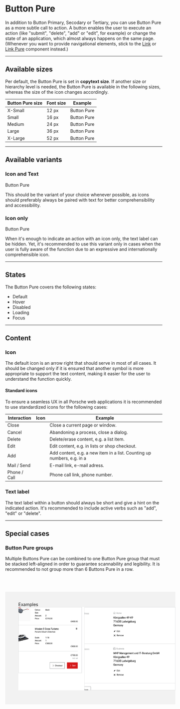 # Button Pure

In addition to Button Primary, Secodary or Tertiary, you can use Button Pure as a more subtle call to action. A button enables the user to execute an action (like "submit", "delete", "add" or "edit", for example) or change the state of an application, which almost always happens on the same page. (Whenever you want to provide navigational elements, stick to the [Link](#/web/navigation/link) or [Link Pure](#/web/navigation/link-pure) component instead.)

---

## Available sizes

Per default, the Button Pure is set in **copytext size**. If another size or hierarchy level is needed, the Button Pure is available in the following sizes, whereas the size of the icon changes accordingly. 


| Button Pure size | Font size | Example |
|------|------|------|
| X-Small | 12 px | <p-button-pure size="x-small">Button Pure</p-button-pure> |
| Small | 16 px | <p-button-pure size="small">Button Pure</p-button-pure> |
| Medium | 24 px | <p-button-pure size="medium">Button Pure</p-button-pure> |
| Large | 36 px | <p-button-pure size="large">Button Pure</p-button-pure> |
| X-Large | 52 px | <p-button-pure size="x-large">Button Pure</p-button-pure> |

--- 

## Available variants

### Icon and Text

<p-button-pure size="large">Button Pure</p-button-pure>

This should be the variant of your choice whenever possible, as icons should preferably always be paired with text for better comprehensibility and accessibility.

### Icon only

<p-button-pure size="large" hide-label="true">Button Pure</p-button-pure>

When it's enough to indicate an action with an icon only, the text label can be hidden. Yet, it's recommended to use this variant only in cases when the user is fully aware of the function due to an expressive and internationally comprehensible icon. 

---

## States

The Button Pure covers the following states:

* Default
* Hover
* Disabled
* Loading
* Focus

---

## Content

### Icon
The default icon is an arrow right that should serve in most of all cases. It should be changed only if it is ensured that another symbol is more appropriate to support the text content, making it easier for the user to understand the function quickly. 


#### Standard icons

To ensure a seamless UX in all Porsche web applications it is recommended to use standardized icons for the following cases:

| Interaction | Icon | Example |
|----|----|----|
| Close | <p-icon name="close" aria-label="Close"></p-icon> | Close a current page or window. |
| Cancel | <p-icon name="close" aria-label="Close"></p-icon> | Abandoning a process, close a dialog. |
| Delete | <p-icon name="delete" aria-label="Delete"></p-icon> | Delete/erase content, e.g. a list item. | 
| Edit | <p-icon name="edit" aria-label="Edit"></p-icon> | Edit content, e.g. in lists or shop checkout. | 	
| Add | <p-icon name="plus" aria-label="Plus"></p-icon> | Add content, e.g. a new item in a list. Counting up numbers, e.g. in a   | 
| Mail / Send | <p-icon name="email" aria-label="E-Mail"></p-icon> | E-mail link, e-mail adress. | 
| Phone / Call | <p-icon name="phone" aria-label="Phone"></p-icon> | Phone call link, phone number. | 


### Text label 

The text label within a button should always be short and give a hint on the indicated action. It's recommended to include active verbs such as "add", "edit" or "delete". 

---

## Special cases

### Button Pure groups

Multiple Buttons Pure can be combined to one Button Pure group that must be stacked left-aligned in order to guarantee scannability and legibility. It is recommended to not group more than 6 Buttons Pure in a row.

<div style="background:#F2F2F2; width:100%; margin-top: 64px; padding-top: 32px; padding-left: 42px; padding-bottom: 42px;">
    <p-headline variant="headline-3" tag="h3" style="margin-bottom: 24px;">Examples</p-headline>
    <img src="./assets/button-pure.png" alt=""/>
</div>